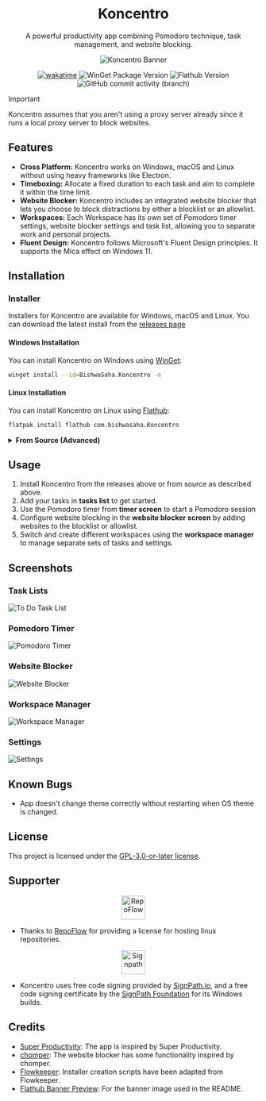 <h1 align="center">Koncentro</h1>

<p align="center">A powerful productivity app combining Pomodoro technique, task management, and website blocking.</p>

<p align="center">
  <img src="screenshots/banner.png" alt="Koncentro Banner" />
</p>

<div align="center">

  [![wakatime](https://wakatime.com/badge/github/kun-codes/koncentro.svg?style=flat-square)](https://wakatime.com/badge/github/kun-codes/koncentro)
  ![WinGet Package Version](https://img.shields.io/winget/v/BishwaSaha.Koncentro?style=flat-square)
  ![Flathub Version](https://img.shields.io/flathub/v/com.bishwasaha.Koncentro?style=flat-square)
  ![GitHub commit activity (branch)](https://img.shields.io/github/commit-activity/y/kun-codes/Koncentro/main?style=flat-square)


</div>

> [!IMPORTANT]
> Koncentro assumes that you aren't using a proxy server already since it runs a local proxy server to block websites.

## Features

- **Cross Platform:** Koncentro works on Windows, macOS and Linux without using heavy frameworks like Electron.
- **Timeboxing:** Allocate a fixed duration to each task and aim to complete it within the time limit.
- **Website Blocker:** Koncentro includes an integrated website blocker that lets you choose to block distractions by either a blocklist or an allowlist.
- **Workspaces:** Each Workspace has its own set of Pomodoro timer settings, website blocker settings and task list, allowing you to separate work and personal projects.
- **Fluent Design:** Koncentro follows Microsoft's Fluent Design principles. It supports the Mica effect on Windows 11.


## Installation

### Installer

Installers for Koncentro are available for Windows, macOS and Linux. You can download the latest install from the [releases page](https://github.com/kun-codes/Koncentro/releases/latest)

#### Windows Installation

You can install Koncentro on Windows using [WinGet](https://learn.microsoft.com/en-us/windows/package-manager/winget/):

```sh
winget install --id=BishwaSaha.Koncentro -e
```

#### Linux Installation

You can install Koncentro on Linux using [Flathub](https://flathub.org):

```sh
flatpak install flathub com.bishwasaha.Koncentro
````


<details>
<summary><strong>From Source (Advanced)</strong></summary>

#### From Source

- Install [Python 3.12](https://www.python.org/downloads/) if you haven't already. You can also use a python version manager like [pyenv](https://github.com/pyenv/pyenv) to install Python 3.12.

  ```sh
  pyenv install 3.12
  ```

- Install [Poetry](https://python-poetry.org/docs/#installing-with-the-official-installer)
- Clone the repository using the command
```sh
git clone https://github.com/kun-codes/Koncentro.git
```
- Change the directory to the repository
```sh
cd Koncentro
```
- Make Poetry use Python 3.12
```sh
poetry env use 3.12
```
- Install the dependencies using Poetry
```sh
poetry install --no-root
```
- [Activate the virtual environment](https://python-poetry.org/docs/managing-environments/#activating-the-environment)
- Generate Python resource files
```sh
./dev/generate-python-rc-files.sh
```
- Run the app using the command
```sh
python src
```
</details>

## Usage

1. Install Koncentro from the releases above or from source as described above.
2. Add your tasks in **tasks list** to get started.
3. Use the Pomodoro timer from **timer screen** to start a Pomodoro session
4. Configure website blocking in the **website blocker screen** by adding websites to the blocklist or allowlist.
5. Switch and create different workspaces using the **workspace manager** to manage separate sets of tasks and settings.

## Screenshots

### Task Lists
![To Do Task List](screenshots/win_tasks_list.png)

### Pomodoro Timer
![Pomodoro Timer](screenshots/win_pomodoro_timer.png)

### Website Blocker
![Website Blocker](screenshots/win_website_blocker.png)

### Workspace Manager
![Workspace Manager](screenshots/win_workspace_manager.png)

### Settings
![Settings](screenshots/win_settings.png)

## Known Bugs

- App doesn't change theme correctly without restarting when OS theme is changed.

## License
This project is licensed under the [GPL-3.0-or-later license](LICENSE).

## Supporter

<div align="center">
  <a href="https://www.repoflow.io/">
    <img src="screenshots/repoflow_logo.svg" alt="RepoFlow" height="48"/>
  </a>
</div>

- Thanks to [RepoFlow](https://www.repoflow.io/) for providing a license for hosting linux repositories.
 
<div align="center">
  <a href="https://www.signpath.io/">
    <img src="screenshots/signpath_logo.svg" alt="Signpath" height="48"/>
  </a>
</div>

- Koncentro uses free code signing provided by [SignPath.io](https://signpath.io), and a free code signing certificate by the [SignPath Foundation](https://signpath.org) for its Windows builds.
 
## Credits

- [Super Productivity](https://github.com/johannesjo/super-productivity): The app is inspired by Super Productivity.
- [chomper](https://github.com/aniketpanjwani/chomper): The website blocker has some functionality inspired by chomper.
- [Flowkeeper](https://github.com/flowkeeper-org/fk-desktop): Installer creation scripts have been adapted from Flowkeeper.
- [Flathub Banner Preview](https://docs.flathub.org/banner-preview): For the banner image used in the README.
